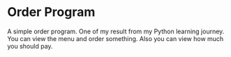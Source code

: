 # Order Program

A simple order program. One of my result from my Python learning journey. You can view the menu and order something. Also you can view how much you should pay.
